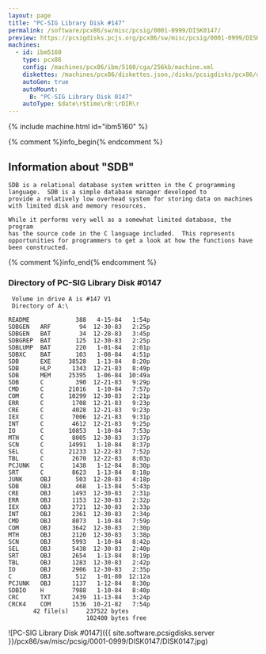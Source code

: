 ```yaml
---
layout: page
title: "PC-SIG Library Disk #147"
permalink: /software/pcx86/sw/misc/pcsig/0001-0999/DISK0147/
preview: https://pcsigdisks.pcjs.org/pcx86/sw/misc/pcsig/0001-0999/DISK0147/DISK0147.jpg
machines:
  - id: ibm5160
    type: pcx86
    config: /machines/pcx86/ibm/5160/cga/256kb/machine.xml
    diskettes: /machines/pcx86/diskettes.json,/disks/pcsigdisks/pcx86/diskettes.json
    autoGen: true
    autoMount:
      B: "PC-SIG Library Disk 0147"
    autoType: $date\r$time\rB:\rDIR\r
---
```


{% include machine.html id="ibm5160" %}

{% comment %}info_begin{% endcomment %}

## Information about "SDB"

    SDB is a relational database system written in the C programming
    language.  SDB is a simple database manager developed to
    provide a relatively low overhead system for storing data on machines
    with limited disk and memory resources.
    
    While it performs very well as a somewhat limited database, the program
    has the source code in the C language included.  This represents
    opportunities for programmers to get a look at how the functions have
    been constructed.
{% comment %}info_end{% endcomment %}


### Directory of PC-SIG Library Disk #0147

     Volume in drive A is #147 V1
     Directory of A:\

    README             388   4-15-84   1:54p
    SDBGEN   ARF        94  12-30-83   2:25p
    SDBGEN   BAT        34  12-28-83   3:45p
    SDBGREP  BAT       125  12-30-83   2:25p
    SDBLUMP  BAT       220   1-01-84   2:01p
    SDBXC    BAT       103   1-08-84   4:51p
    SDB      EXE     38528   1-13-84   8:20p
    SDB      HLP      1343  12-21-83   8:49p
    SDB      MEM     25395   1-06-84  10:49a
    SDB      C         390  12-21-83   9:29p
    CMD      C       21016   1-10-84   7:57p
    COM      C       10299  12-30-83   2:21p
    ERR      C        1708  12-21-83   9:23p
    CRE      C        4028  12-21-83   9:23p
    IEX      C        7006  12-21-83   9:31p
    INT      C        4612  12-21-83   9:25p
    IO       C       10853   1-10-84   7:53p
    MTH      C        8005  12-30-83   3:37p
    SCN      C       14991   1-10-84   8:37p
    SEL      C       21233  12-22-83   7:52p
    TBL      C        2670  12-22-83   8:03p
    PCJUNK   C        1438   1-12-84   8:30p
    SRT      C        8623   1-13-84   8:18p
    JUNK     OBJ       503  12-28-83   4:18p
    SDB      OBJ       468   1-13-84   5:43p
    CRE      OBJ      1493  12-30-83   2:31p
    ERR      OBJ      1153  12-30-83   2:32p
    IEX      OBJ      2721  12-30-83   2:33p
    INT      OBJ      2361  12-30-83   2:34p
    CMD      OBJ      8073   1-10-84   7:59p
    COM      OBJ      3642  12-30-83   2:30p
    MTH      OBJ      2120  12-30-83   3:38p
    SCN      OBJ      5993   1-10-84   8:42p
    SEL      OBJ      5438  12-30-83   2:40p
    SRT      OBJ      2654   1-13-84   8:19p
    TBL      OBJ      1283  12-30-83   2:42p
    IO       OBJ      2906  12-30-83   2:35p
    C        OBJ       512   1-01-80  12:12a
    PCJUNK   OBJ      1137   1-12-84   8:30p
    SDBIO    H        7988   1-10-84   8:40p
    CRC      TXT      2439  11-13-84   3:24p
    CRCK4    COM      1536  10-21-82   7:54p
           42 file(s)     237522 bytes
                          102400 bytes free

![PC-SIG Library Disk #0147]({{ site.software.pcsigdisks.server }}/pcx86/sw/misc/pcsig/0001-0999/DISK0147/DISK0147.jpg)
